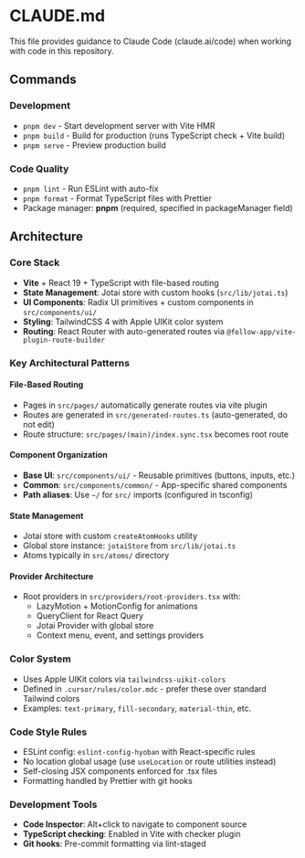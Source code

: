 # CLAUDE.md

This file provides guidance to Claude Code (claude.ai/code) when working with code in this repository.

## Commands

### Development
- `pnpm dev` - Start development server with Vite HMR
- `pnpm build` - Build for production (runs TypeScript check + Vite build)
- `pnpm serve` - Preview production build

### Code Quality
- `pnpm lint` - Run ESLint with auto-fix
- `pnpm format` - Format TypeScript files with Prettier
- Package manager: **pnpm** (required, specified in packageManager field)

## Architecture

### Core Stack
- **Vite** + React 19 + TypeScript with file-based routing
- **State Management**: Jotai store with custom hooks (`src/lib/jotai.ts`)
- **UI Components**: Radix UI primitives + custom components in `src/components/ui/`
- **Styling**: TailwindCSS 4 with Apple UIKit color system
- **Routing**: React Router with auto-generated routes via `@follow-app/vite-plugin-route-builder`

### Key Architectural Patterns

#### File-Based Routing
- Pages in `src/pages/` automatically generate routes via vite plugin
- Routes are generated in `src/generated-routes.ts` (auto-generated, do not edit)
- Route structure: `src/pages/(main)/index.sync.tsx` becomes root route

#### Component Organization
- **Base UI**: `src/components/ui/` - Reusable primitives (buttons, inputs, etc.)
- **Common**: `src/components/common/` - App-specific shared components
- **Path aliases**: Use `~/` for `src/` imports (configured in tsconfig)

#### State Management
- Jotai store with custom `createAtomHooks` utility
- Global store instance: `jotaiStore` from `src/lib/jotai.ts`
- Atoms typically in `src/atoms/` directory

#### Provider Architecture
- Root providers in `src/providers/root-providers.tsx` with:
  - LazyMotion + MotionConfig for animations
  - QueryClient for React Query
  - Jotai Provider with global store
  - Context menu, event, and settings providers

### Color System
- Uses Apple UIKit colors via `tailwindcss-uikit-colors`
- Defined in `.cursor/rules/color.mdc` - prefer these over standard Tailwind colors
- Examples: `text-primary`, `fill-secondary`, `material-thin`, etc.

### Code Style Rules
- ESLint config: `eslint-config-hyoban` with React-specific rules
- No location global usage (use `useLocation` or route utilities instead)
- Self-closing JSX components enforced for .tsx files
- Formatting handled by Prettier with git hooks

### Development Tools
- **Code Inspector**: Alt+click to navigate to component source
- **TypeScript checking**: Enabled in Vite with checker plugin
- **Git hooks**: Pre-commit formatting via lint-staged